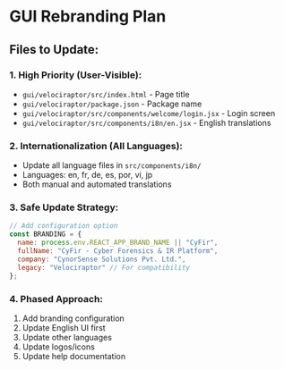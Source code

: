 # GUI Rebranding Plan

## Files to Update:

### 1. High Priority (User-Visible):
- `gui/velociraptor/src/index.html` - Page title
- `gui/velociraptor/package.json` - Package name
- `gui/velociraptor/src/components/welcome/login.jsx` - Login screen
- `gui/velociraptor/src/components/i8n/en.jsx` - English translations

### 2. Internationalization (All Languages):
- Update all language files in `src/components/i8n/`
- Languages: en, fr, de, es, por, vi, jp
- Both manual and automated translations

### 3. Safe Update Strategy:
```javascript
// Add configuration option
const BRANDING = {
  name: process.env.REACT_APP_BRAND_NAME || "CyFir",
  fullName: "CyFir - Cyber Forensics & IR Platform",
  company: "CynorSense Solutions Pvt. Ltd.",
  legacy: "Velociraptor" // For compatibility
};
```

### 4. Phased Approach:
1. Add branding configuration
2. Update English UI first
3. Update other languages
4. Update logos/icons
5. Update help documentation